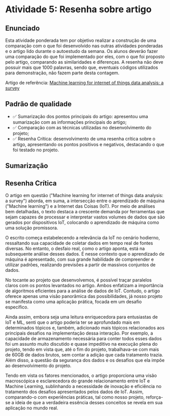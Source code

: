 # Atividade 5: Resenha sobre artigo

## Enunciado
Esta atividade ponderada tem por objetivo realizar a construção de uma comparação com o que foi desenvolvido nas outras atividades ponderadas e o artigo lido durante o autoestudo da semana. Os alunos deverão fazer uma comparação do que foi implementado por eles, com o que foi proposto pelo artigo, comparando as similaridades e diferenças. A resenha não deve possuir mais que 1000 palavras, sendo que, eventuais códigos utilizados para demonstração, não fazem parte desta contagem.

Artigo de referência: [Machine learning for internet of things data analysis: a survey](https://www.sciencedirect.com/science/article/pii/S235286481730247X)

## Padrão de qualidade
- ✅ Sumarização dos pontos principais do artigo: apresentou uma sumarização com as informações principais do artigo;
- ✅ Comparação com as técnicas utilizadas no desenvolvimento do projeto;
- ✅ Resenha Crítica: desenvolvimento de uma resenha crítica sobre o artigo, apresentando os pontos positivos e negativos, destacando o que foi testado no projeto.

## Sumarização 


## Resenha Crítica


O artigo em questão ("Machine learning for internet of things data analysis: a survey") aborda, em suma, a intersecção entre o aprendizado de máquina ("Machine learning") e a Internet das Coisas (IoT). Por meio de análises bem detalhadas, o texto destaca a crescente demanda por ferramentas que sejam capazes de processar e interpretar vastos volumes de dados que são gerados por dispositivos IoT, colocando o aprendizado de máquina como uma solução promissora.

O escrito começa estabelecendo a relevância da IoT no cenário hodierno, ressaltando sua capacidade de coletar dados em tempo real de fontes diversas. No entanto, o desfaio real, como o artigo aponta, está na subsequente análise desses dados. É nesse contexto que o aprendizado de máquina é apresentado, com sua grande habilidade de compreender e utilizar padrões, realizando previsões a partir de massivos conjuntos de dados.

No tocante ao projeto que desenvolvemos, é possível traçar paralelos claros com os pontos levantados no artigo. Ambos enfatizam a importância de algoritmos eficientes para a análise de dados de IoT. Contudo, o artigo oferece apenas uma visão panorâmica das possibilidades, já nosso projeto se manifesta como uma aplicação prática, focada em um desafio específico.

Ainda assim, embora seja uma leitura enriquecedora para entusiastas de IoT e ML, senti que o artigo poderia ter se aprofundado mais em determinados tópicos e, também, adicionado mais tópicos relacionados aos principais desafios na implementação dessa interação. Por exemplo, a capacidade de armazenamento necessária para conter todos esses dados foi um assunto muito discutido e quase impeditivo na execução plena do projeto, tendo em vista que, até o fim do projeto, trabalhava-se com mais de 60GB de dados brutos, sem contar a adição que cada tratamento trazia. Além disso, a questão da segurança dos dados e os desafios que ela impõe ao desenvolvimento do projeto. 

Tendo em vista os fatores mencionados, o artigo proporciona uma visão macroscópica e esclarecedora do grande relacionamento entre IoT e Machine Learning, sublinhando a necessidade de inovação e eficiência no tratamento dos desafios apresentados pelos dados de IoT. Assim, comparando-o com experiências práticas, tal como nosso projeto, reforça-se a ideia de que a verdadeira essência desses conceitos se revela em sua aplicação no mundo real.